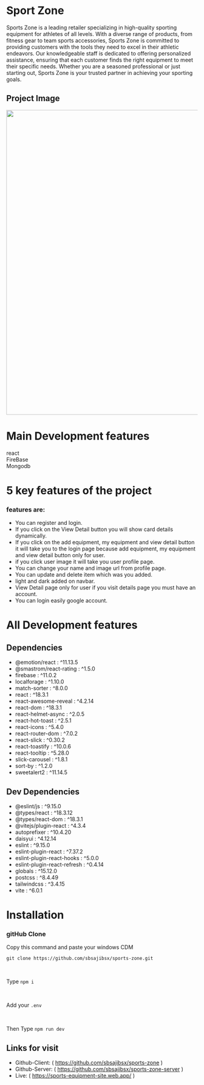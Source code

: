 # Sport Zone

Sports Zone is a leading retailer specializing in high-quality sporting equipment for athletes of all levels. With a diverse range of products, from fitness gear to team sports accessories, Sports Zone is committed to providing customers with the tools they need to excel in their athletic endeavors. Our knowledgeable staff is dedicated to offering personalized assistance, ensuring that each customer finds the right equipment to meet their specific needs. Whether you are a seasoned professional or just starting out, Sports Zone is your trusted partner in achieving your sporting goals.

## Project Image

<img src="https://i.ibb.co.com/C95XZYx/Screenshot-2025-01-08-102413.png" width="800" />



# Main Development features

react
<br>
FireBase
<br>
Mongodb

# 5 key features of the project

### features are:

- You can register and login.
- If you click on the View Detail button you will show card details dynamically.
- If you click on the add equipment, my equipment and view detail button it will take you to the login page because add equipment, my equipment and view detail button only for user.
- if you click user image it will take you user profile page.
- You can change your name and image url from profile page.
- You can update and delete item which was you added.
- light and dark added on navbar.
- View Detail page only for user if you visit details page you must have an account.
- You can login easily google account.

# All Development features

## Dependencies

- @emotion/react : ^11.13.5
- @smastrom/react-rating : ^1.5.0
- firebase : ^11.0.2
- localforage : ^1.10.0
- match-sorter : ^8.0.0
- react : ^18.3.1
- react-awesome-reveal : ^4.2.14
- react-dom : ^18.3.1
- react-helmet-async : ^2.0.5
- react-hot-toast : ^2.5.1
- react-icons : ^5.4.0
- react-router-dom : ^7.0.2
- react-slick : ^0.30.2
- react-toastify : ^10.0.6
- react-tooltip : ^5.28.0
- slick-carousel : ^1.8.1
- sort-by : ^1.2.0
- sweetalert2 : ^11.14.5

## Dev Dependencies

- @eslint/js : ^9.15.0
- @types/react : ^18.3.12
- @types/react-dom : ^18.3.1
- @vitejs/plugin-react : ^4.3.4
- autoprefixer : ^10.4.20
- daisyui : ^4.12.14
- eslint : ^9.15.0
- eslint-plugin-react : ^7.37.2
- eslint-plugin-react-hooks : ^5.0.0
- eslint-plugin-react-refresh : ^0.4.14
- globals : ^15.12.0
- postcss : ^8.4.49
- tailwindcss : ^3.4.15
- vite : ^6.0.1

# Installation

### gitHub Clone

Copy this command and paste your windows CDM

```
git clone https://github.com/sbsajibsx/sports-zone.git

```

<br>

Type `npm i`

<br>

Add your `.env`

<br>

Then Type `npm run dev`


## Links for visit

- Github-Client: ( https://github.com/sbsajibsx/sports-zone )
- Github-Server: ( https://github.com/sbsajibsx/sports-zone-server )
- Live: ( https://sports-equipment-site.web.app/ )
